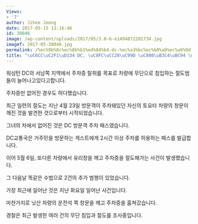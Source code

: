 ```yaml
---
Views:
- '7'
author: Jihee Jeong
date: 2017-05-15 13:16:46
id: 30046
image: /wp-content/uploads/2017/05/3.0-6-e1494872201734.jpg
imagef: 2017-05-30046.jpg
permalink: /%ec%9b%8c%ec%8b%b1%ed%84%b4-dc-%ec%a3%bc%ec%b0%a8%ec%a6%9d-%ec%a0%88%eb%8f%84%eb%b2%94-%ea%b7%b9%ec%84%b1/
title: "\uC6CC\uC2F1\uD134 DC, \uC8FC\uCC28\uC99D \uC808\uB3C4\uBC94 \uADF9\uC131"
---
```


워싱턴 DC의 서남쪽 지역에서 주차증 탈취를 목표로 차량에 무단으로 침입하는 절도범들이 늘어나고있다고합니다.

주차증만 없어진 경우도 허다했습니다.

최근 일련의 절도는 지난 4월 23일 방문객이 주차돼있던 자신의 토요타 차량의 창문이 깨진 것을 발견한 것으로부터 시작되었습니다.

그녀의 차에서 없어진 것은 DC 방문객 주차 패스였습니다.

DC교통국은 거주민을 방문하는 게스트에게 2시간 이상 주차를 허용하는 패스를 발급합니다.

이어 5월 6일, 또다른 차량에서 유리창을 깨고 주차증을 절도해가는 사건이 발생했습니다.

그 다음날 똑같은 수법으로 2건의 추가 범행이 있었습니다.

가장 최근에 일어난 것은 지난 화요일 일어난 사건입니다.

마찬가지로 닛산 차량의 운전석 쪽 창문을 깨고 주차증을 훔쳐갔습니다.

경찰은 최근 발생한 여러 건의 무단 침입과 절도를 조사중입니다.